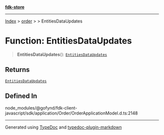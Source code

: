 [**fdk-store**](../../../README.md)
***

[Index](../../../API.md) > [order](../../README.md) > [<internal>](../README.md) > EntitiesDataUpdates

# Function: EntitiesDataUpdates

> **EntitiesDataUpdates**(): [`EntitiesDataUpdates`](../type-aliases/type-alias.EntitiesDataUpdates.md)

## Returns

[`EntitiesDataUpdates`](../type-aliases/type-alias.EntitiesDataUpdates.md)

## Defined In

node\_modules/@gofynd/fdk-client-javascript/sdk/application/Order/OrderApplicationModel.d.ts:2148

***
Generated using [TypeDoc](https://typedoc.org/) and [typedoc-plugin-markdown](https://www.npmjs.com/package/typedoc-plugin-markdown)

